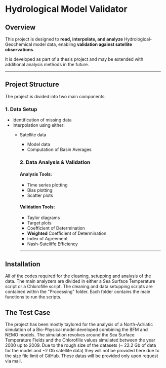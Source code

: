 # Hydrological Model Validator

## Overview

This project is designed to **read, interpolate, and analyze** Hydrological-Geochemical model data, enabling **validation against satellite observations**.

It is developed as part of a thesis project and may be extended with additional analysis methods in the future.

---

## Project Structure

The project is divided into two main components:

### 1. Data Setup
- Identification of missing data
- Interpolation using either:
  - Satellite data
    - Model data
    - Computation of Basin Averages

    ### 2. Data Analysis & Validation

    #### Analysis Tools:
    - Time series plotting
    - Bias plotting
    - Scatter plots

    #### Validation Tools:
    - Taylor diagrams
    - Target plots
    - Coefficient of Determination
    - **Weighted** Coefficient of Determination
    - Index of Agreement
    - Nash-Sutcliffe Efficiency

    ---

## Installation

All of the codes required for the cleaning, setupping and analysis of the data.
The main analyzers are divided in either a Sea Surface Temperature script or a Chlorofille script.
The cleaning and data setupping scripts are contained within the "Processing" folder.
Each folder contains the main functions to run the scripts.

## The Test Case

The project has been mostly taylored for the analysis of a North-Adriatic simulation of a Bio-Physical model developed combining the BFM and NEMO models.
The simulation revolves around the Sea Surface Temperature Fields and the Chlorofille values simulated between the year 2000 up to 2009.
Due to the rough size of the datasets (~ 22.2 Gb of data for the model and ~2 Gb satellite data) they will not be provided here due to the size file limit of GitHub.
These datas will be provided only upon request via mail.
